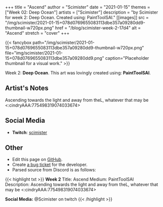 +++
title =       "Ascend"
author =      "Scimister"
date =        "2021-01-15"
themes =      ["Week 02: Deep Ocean"]
artists =     ["Scimister"]
description = "by Scimister for week 2: Deep Ocean. Created using: PaintToolSAI."
[[images]]
              src = "/img/scimister/2021-01-15+078d0769655083113dbe357a09280dd9-thumbnail-w720px.png"
              href = "/blog/scimister-week-2-17d4"
              alt = "Ascend"
              stretch = "cover"
+++


{{< fancybox path="/img/scimister/2021-01-15+078d0769655083113dbe357a09280dd9-thumbnail-w720px.png" file="img/scimister/2021-01-15+078d0769655083113dbe357a09280dd9.png" caption="Placeholder thumbnail for a visual work." >}}


Week 2: **Deep Ocean**. This art was lovingly created using: **PaintToolSAI**.

## Artist's Notes

Ascending towards the light and away from theL, whatever that may be <:cindryAAA:775498319074033674>

## Social Media

- **Twitch**: <a href='https://twitch.tv/scimister' target='_blank'>scimister</a>

## Other

- Edit this page on [GitHub](https://github.com/teaminkling/web-refresh/edit/main/content/blog/scimister-week-2-17d4.md).
- Create [a bug ticket](https://github.com/teaminkling/web-refresh/issues/new?assignees=&labels=bug&template=problem-report.md&title=) for the developer.
- Parsed source from Discord is as follows:

{{< highlight txt >}}
**Week 2**
Title: Ascend
Medium: PaintToolSAI
Description: Ascending towards the light and away from theL, whatever that may be <:cindryAAA:775498319074033674> 

**Social Media:** @Scimister on twitch
{{< /highlight >}}